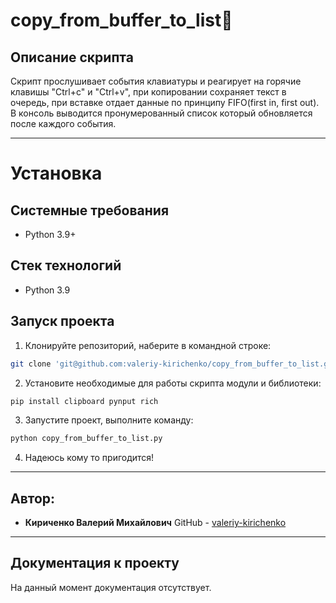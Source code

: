 # copy_from_buffer_to_list:floppy_disk:
Описание скрипта
----------
Скрипт прослушивает события клавиатуры и реагирует на горячие клавишы "Ctrl+c" и "Ctrl+v", при копировании сохраняет текст в очередь, при вставке отдает данные по принципу FIFO(first in, first out). В консоль выводится пронумерованный список который обновляется после каждого события.

----------

# Установка
Системные требования
----------
* Python 3.9+

Стек технологий
----------
* Python 3.9

Запуск проекта
----------
1. Клонируйте репозиторий, наберите в командной строке:
```bash
git clone 'git@github.com:valeriy-kirichenko/copy_from_buffer_to_list.git'
```
2. Установите необходимые для работы скрипта модули и библиотеки:
```bash
pip install clipboard pynput rich
```
3. Запустите проект, выполните команду:
```bash
python copy_from_buffer_to_list.py
```
4. Надеюсь кому то пригодится!

----------
Автор:
----------
* **Кириченко Валерий Михайлович**
GitHub - [valeriy-kirichenko](https://github.com/valeriy-kirichenko)
----------
Документация к проекту
----------
На данный момент документация отсутствует.
